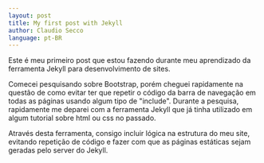 ```yaml
---
layout: post
title: My first post with Jekyll
author: Claudio Secco
language: pt-BR
---
```


Este é meu primeiro post que estou fazendo durante meu aprendizado da ferramenta Jekyll para desenvolvimento de sites.

Comecei pesquisando sobre Bootstrap, porém cheguei rapidamente na questão de como evitar ter que repetir o código da barra de navegação em todas as páginas usando algum tipo de "include". Durante a pesquisa, rapidamente me deparei com a ferramenta Jekyll que já tinha utilizado em algum tutorial sobre html ou css no passado.

Através desta ferramenta, consigo incluir lógica na estrutura do meu site, evitando repetição de código e fazer com que as páginas estáticas sejam geradas pelo server do Jekyll.